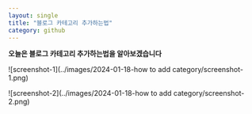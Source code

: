 ```yaml
---
layout: single
title: "블로그 카테고리 추가하는법"
category: github
---
```

**오늘은 블로그 카테고리 추가하는법을 알아보겠습니다**



![screenshot-1](../images/2024-01-18-how to add category/screenshot-1.png)



![screenshot-2](../images/2024-01-18-how to add category/screenshot-2.png)

